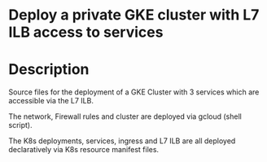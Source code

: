 # Deploy a private GKE cluster with L7 ILB access to services

# Description
Source files for the deployment of a GKE Cluster with 3 services which are accessible via the L7 ILB.

The network, Firewall rules and cluster are deployed via gcloud (shell script).

The K8s deployments, services, ingress and L7 ILB are all deployed declaratively via K8s resource manifest files.